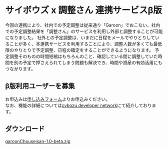 # サイボウズ x 調整さん 連携サービスβ版
今回の連携により、社内での予定調整は従来通り「Garoon」でおこない、社内での予定調整結果を「調整さん」のサービスを利用し外部と調整することが可能になりました。 社外との予定調整は、いまだに日程をメールでやりとりしていることが多く、本連携サービスを利用することにより、調整人数が多くても最低限のやりとりで予定調整、日程の確定をすることができるようになります。 予定調整そのものの時間短縮はもちろんのこと、確認している間に調整していた時間を別の予定で押さえられてしまう問題も解決でき、時間や資産の有効活用にもつながります。

## β版利用ユーザーを募集
お申込みは[申し込みフォーム](https://form.kintoneapp.com/public/form/show/55dade1a51809ba3fc233d46547670ef1cfd68df878bad549147539824415f77?&_ga=2.224068379.1643726946.1553475906-888429497.1550718770#/)よりお申込みください。  
なお、機能の詳細については[cybozu developer network](https://developer.cybozu.io/hc/ja/articles/360023236891)にて紹介しております。

## ダウンロード
[garoonChouseisan-1.0-beta.zip](https://github.com/garoon/garoonChouseisan/releases/download/v1.0-beta/garoonChouseisan-1.0-beta.zip)
